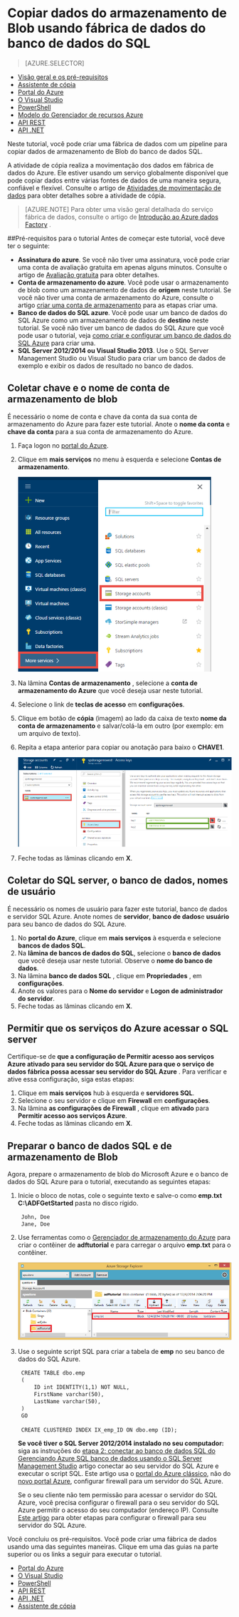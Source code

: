 <properties
    pageTitle="Copiar dados de armazenamento de Blob do banco de dados SQL | Microsoft Azure"
    description="Este tutorial mostra como usar a atividade de cópia em um pipeline de fábrica de dados do Azure para copiar dados de armazenamento de Blob do banco de dados SQL."
    Keywords="blob sql, armazenamento de blob, cópia de dados"
    services="data-factory"
    documentationCenter=""
    authors="spelluru"
    manager="jhubbard"
    editor="monicar"/>

<tags
    ms.service="data-factory"
    ms.workload="data-services"
    ms.tgt_pltfrm="na"
    ms.devlang="na"
    ms.topic="article" 
    ms.date="09/26/2016"
    ms.author="spelluru"/>

# <a name="copy-data-from-blob-storage-to-sql-database-using-data-factory"></a>Copiar dados do armazenamento de Blob usando fábrica de dados do banco de dados do SQL 
> [AZURE.SELECTOR]
- [Visão geral e os pré-requisitos](data-factory-copy-data-from-azure-blob-storage-to-sql-database.md)
- [Assistente de cópia](data-factory-copy-data-wizard-tutorial.md)
- [Portal do Azure](data-factory-copy-activity-tutorial-using-azure-portal.md)
- [O Visual Studio](data-factory-copy-activity-tutorial-using-visual-studio.md)
- [PowerShell](data-factory-copy-activity-tutorial-using-powershell.md)
- [Modelo do Gerenciador de recursos Azure](data-factory-copy-activity-tutorial-using-azure-resource-manager-template.md)
- [API REST](data-factory-copy-activity-tutorial-using-rest-api.md)
- [API .NET](data-factory-copy-activity-tutorial-using-dotnet-api.md)


Neste tutorial, você pode criar uma fábrica de dados com um pipeline para copiar dados de armazenamento de Blob do banco de dados SQL.

A atividade de cópia realiza a movimentação dos dados em fábrica de dados do Azure. Ele estiver usando um serviço globalmente disponível que pode copiar dados entre várias fontes de dados de uma maneira segura, confiável e flexível. Consulte o artigo de [Atividades de movimentação de dados](data-factory-data-movement-activities.md) para obter detalhes sobre a atividade de cópia.  

> [AZURE.NOTE] Para obter uma visão geral detalhada do serviço fábrica de dados, consulte o artigo de [Introdução ao Azure dados Factory](data-factory-introduction.md) .

##<a name="prerequisites-for-the-tutorial"></a>Pré-requisitos para o tutorial
Antes de começar este tutorial, você deve ter o seguinte:

- **Assinatura do azure**.  Se você não tiver uma assinatura, você pode criar uma conta de avaliação gratuita em apenas alguns minutos. Consulte o artigo de [Avaliação gratuita](http://azure.microsoft.com/pricing/free-trial/) para obter detalhes.
- **Conta de armazenamento do azure**. Você pode usar o armazenamento de blob como um armazenamento de dados de **origem** neste tutorial. Se você não tiver uma conta de armazenamento do Azure, consulte o artigo [criar uma conta de armazenamento](../storage/storage-create-storage-account.md#create-a-storage-account) para as etapas criar uma.
- **Banco de dados do SQL azure**. Você pode usar um banco de dados do SQL Azure como um armazenamento de dados de **destino** neste tutorial. Se você não tiver um banco de dados do SQL Azure que você pode usar o tutorial, veja [como criar e configurar um banco de dados do SQL Azure](../sql-database/sql-database-get-started.md) para criar uma.
- **SQL Server 2012/2014 ou Visual Studio 2013**. Use o SQL Server Management Studio ou Visual Studio para criar um banco de dados de exemplo e exibir os dados de resultado no banco de dados.  

## <a name="collect-blob-storage-account-name-and-key"></a>Coletar chave e o nome de conta de armazenamento de blob 
É necessário o nome de conta e chave da conta da sua conta de armazenamento do Azure para fazer este tutorial. Anote o **nome da conta** e **chave da conta** para a sua conta de armazenamento do Azure.

1. Faça logon no [portal do Azure](https://portal.azure.com/).
2. Clique em **mais serviços** no menu à esquerda e selecione **Contas de armazenamento**.

    ![Procurar - contas de armazenamento](media\data-factory-copy-data-from-azure-blob-storage-to-sql-database\browse-storage-accounts.png)
3. Na lâmina **Contas de armazenamento** , selecione a **conta de armazenamento do Azure** que você deseja usar neste tutorial.
4. Selecione o link de **teclas de acesso** em **configurações**.
5.  Clique em botão de **cópia** (imagem) ao lado da caixa de texto **nome da conta de armazenamento** e salvar/colá-la em outro (por exemplo: em um arquivo de texto).
6. Repita a etapa anterior para copiar ou anotação para baixo o **CHAVE1**.
    
    ![Tecla de acesso de armazenamento](media\data-factory-copy-data-from-azure-blob-storage-to-sql-database\storage-access-key.png)
7. Feche todas as lâminas clicando em **X**.

## <a name="collect-sql-server-database-user-names"></a>Coletar do SQL server, o banco de dados, nomes de usuário
É necessário os nomes de usuário para fazer este tutorial, banco de dados e servidor SQL Azure. Anote nomes de **servidor**, **banco de dados**e **usuário** para seu banco de dados do SQL Azure.

1. No **portal do Azure**, clique em **mais serviços** à esquerda e selecione **bancos de dados SQL**.
2. Na **lâmina de bancos de dados do SQL**, selecione o **banco de dados** que você deseja usar neste tutorial. Observe o **nome do banco de dados**.  
3. Na lâmina **banco de dados SQL** , clique em **Propriedades** , em **configurações**.
4. Anote os valores para o **Nome do servidor** e **Logon de administrador do servidor**.
5. Feche todas as lâminas clicando em **X**.

## <a name="allow-azure-services-to-access-sql-server"></a>Permitir que os serviços do Azure acessar o SQL server 
Certifique-se de **que a configuração de **Permitir acesso aos serviços Azure** ativado para seu servidor do SQL Azure para que o serviço de dados fábrica possa acessar seu servidor do SQL Azure** . Para verificar e ative essa configuração, siga estas etapas:

1. Clique em **mais serviços** hub à esquerda e **servidores SQL**.
2. Selecione o seu servidor e clique em **Firewall** em **configurações**. 
4. Na lâmina **as configurações de Firewall** , clique em **ativado** para **Permitir acesso aos serviços Azure**.
5. Feche todas as lâminas clicando em **X**.

## <a name="prepare-blob-storage-and-sql-database"></a>Preparar o banco de dados SQL e de armazenamento de Blob 
Agora, prepare o armazenamento de blob do Microsoft Azure e o banco de dados do SQL Azure para o tutorial, executando as seguintes etapas:  

1. Inicie o bloco de notas, cole o seguinte texto e salve-o como **emp.txt** **C:\ADFGetStarted** pasta no disco rígido.

        John, Doe
        Jane, Doe

2. Use ferramentas como o [Gerenciador de armazenamento do Azure](https://azurestorageexplorer.codeplex.com/) para criar o contêiner de **adftutorial** e para carregar o arquivo **emp.txt** para o contêiner.

    ![Explorador de armazenamento do Azure. Copiar dados de armazenamento de Blob do banco de dados SQL](./media/data-factory-copy-data-from-azure-blob-storage-to-sql-database/getstarted-storage-explorer.png)
3. Use o seguinte script SQL para criar a tabela de **emp** no seu banco de dados do SQL Azure.  


        CREATE TABLE dbo.emp
        (
            ID int IDENTITY(1,1) NOT NULL,
            FirstName varchar(50),
            LastName varchar(50),
        )
        GO

        CREATE CLUSTERED INDEX IX_emp_ID ON dbo.emp (ID);

    **Se você tiver o SQL Server 2012/2014 instalado no seu computador:** siga as instruções do [etapa 2: conectar ao banco de dados SQL do Gerenciando Azure SQL banco de dados usando o SQL Server Management Studio](../sql-database/sql-database-manage-azure-ssms.md#Step2) artigo conectar ao seu servidor do SQL Azure e executar o script SQL. Este artigo usa o [portal do Azure clássico](http://manage.windowsazure.com), não do [novo portal Azure](https://portal.azure.com), configurar firewall para um servidor do SQL Azure.

    Se o seu cliente não tem permissão para acessar o servidor do SQL Azure, você precisa configurar o firewall para o seu servidor do SQL Azure permitir o acesso do seu computador (endereço IP). Consulte [Este artigo](../sql-database/sql-database-configure-firewall-settings.md) para obter etapas para configurar o firewall para seu servidor do SQL Azure.

Você concluiu os pré-requisitos. Você pode criar uma fábrica de dados usando uma das seguintes maneiras. Clique em uma das guias na parte superior ou os links a seguir para executar o tutorial.     

- [Portal do Azure](data-factory-copy-activity-tutorial-using-azure-portal.md)
- [O Visual Studio](data-factory-copy-activity-tutorial-using-visual-studio.md)
- [PowerShell](data-factory-copy-activity-tutorial-using-powershell.md)
- [API REST](data-factory-copy-activity-tutorial-using-rest-api.md)
- [API .NET](data-factory-copy-activity-tutorial-using-dotnet-api.md)
- [Assistente de cópia](data-factory-copy-data-wizard-tutorial.md)
